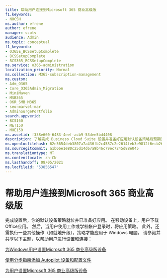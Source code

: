 ```yaml
---
title: 帮助用户连接到Microsoft 365 商业高级版
f1.keywords:
- NOCSH
ms.author: efrene
author: efrene
manager: scotv
audience: Admin
ms.topic: conceptual
f1_keywords:
- O365E_BCSSetupComplete
- BCSSetupComplete
- BCS365_BCSSetupComplete
ms.service: o365-administration
localization_priority: Normal
ms.collection: M365-subscription-management
ms.custom:
- Adm_O365
- Core_O365Admin_Migration
- MiniMaven
- MSB365
- OKR_SMB_M365
- seo-marvel-mar
- AdminSurgePortfolio
search.appverid:
- BCS160
- MET150
- MOE150
ms.assetid: f338e660-6483-4eef-acb9-53dee5bd4408
description: 了解完成 Business Cloud Suite 设置并准备好应用默认设备策略后预期的结果。
ms.openlocfilehash: 62e5654deb3807a7a436fb2c4587c2e2614feb3e9812f6ecb269eed1cab7bfbb
ms.sourcegitcommit: a1b66e1e80c25d14d67a9b46c79ec7245d88e045
ms.translationtype: MT
ms.contentlocale: zh-CN
ms.lasthandoff: 08/05/2021
ms.locfileid: "53856547"
---
```

# <a name="help-users-connect-to-microsoft-365-business-premium"></a>帮助用户连接到Microsoft 365 商业高级版

完成设置后，你的默认设备策略就位并已准备好应用。 在移动设备上，用户下载Office应用。 然后，当用户使用工作或学校帐户登录时，将应用策略。 此外，还需执行一些其他操作（如就地升级），策略才能应用于 Windows 电脑。 请参阅并共享以下主题，以帮助用户进行设置和连接：
  
[为Windows用户设置Microsoft 365 商业高级版设备](set-up-windows-devices.md)
  
[使用分步指南添加 Autopilot 设备和配置文件](add-autopilot-devices-and-profile.md)
  
[为用户设置Microsoft 365 商业高级版设备](set-up-mobile-devices.md)
  

